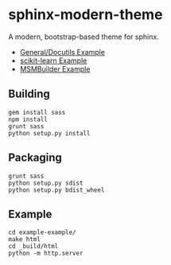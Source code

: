 sphinx-modern-theme
===================

A modern, bootstrap-based theme for sphinx.

 - [General/Docutils Example](http://sphinx-modern-theme.s3-website-us-west-1.amazonaws.com/example-example/html/)
 - [scikit-learn Example](http://sphinx-modern-theme.s3-website-us-west-1.amazonaws.com/example-sklearn/html/stable/)
 - [MSMBuilder Example](http://sphinx-modern-theme.s3-website-us-west-1.amazonaws.com/example-msmbuilder/html/)
 

Building
---------

    gem install sass
    npm install
    grunt sass
    python setup.py install

Packaging
---------

    grunt sass
    python setup.py sdist
    python setup.py bdist_wheel

Example
-------

    cd example-example/
    make html
    cd _build/html
    python -m http.server


